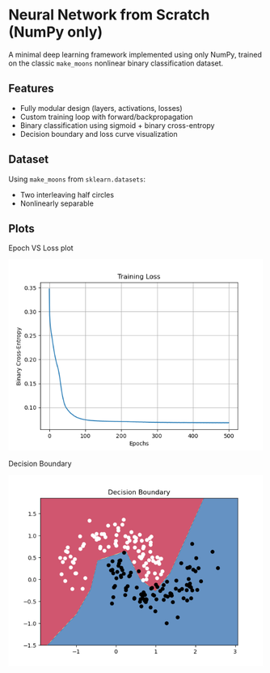 # Neural Network from Scratch (NumPy only)

A minimal deep learning framework implemented using only NumPy, trained on the classic `make_moons` nonlinear binary classification dataset.

## Features

- Fully modular design (layers, activations, losses)
- Custom training loop with forward/backpropagation
- Binary classification using sigmoid + binary cross-entropy
- Decision boundary and loss curve visualization

## Dataset

Using `make_moons` from `sklearn.datasets`:
- Two interleaving half circles
- Nonlinearly separable

## Plots

Epoch VS Loss plot

![Epoch VS Loss](media/epoch_vs_loss.png)

Decision Boundary

![Decision Boundary](media/Figure_1.png)

